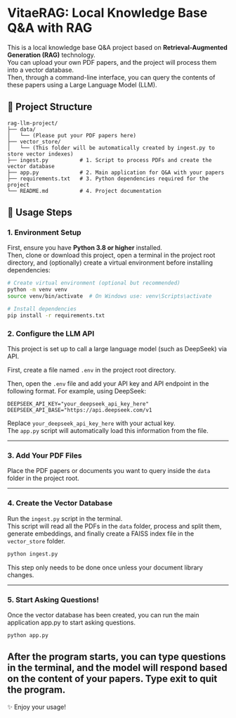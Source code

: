 # VitaeRAG: Local Knowledge Base Q&A with RAG


This is a local knowledge base Q&A project based on **Retrieval-Augmented Generation (RAG)** technology.  
You can upload your own PDF papers, and the project will process them into a vector database.  
Then, through a command-line interface, you can query the contents of these papers using a Large Language Model (LLM).

## 📂 Project Structure

```tree
rag-llm-project/
├── data/
│   └── (Please put your PDF papers here)
├── vector_store/
│   └── (This folder will be automatically created by ingest.py to store vector indexes)
├── ingest.py          # 1. Script to process PDFs and create the vector database
├── app.py             # 2. Main application for Q&A with your papers
├── requirements.txt   # 3. Python dependencies required for the project
└── README.md          # 4. Project documentation
```

## 🚀 Usage Steps

### 1. Environment Setup
First, ensure you have **Python 3.8 or higher** installed.  
Then, clone or download this project, open a terminal in the project root directory, and (optionally) create a virtual environment before installing dependencies:

```bash
# Create virtual environment (optional but recommended)
python -m venv venv
source venv/bin/activate  # On Windows use: venv\Scripts\activate

# Install dependencies
pip install -r requirements.txt
```

### 2. Configure the LLM API
This project is set up to call a large language model (such as DeepSeek) via API.

First, create a file named `.env` in the project root directory.

Then, open the `.env` file and add your API key and API endpoint in the following format. For example, using DeepSeek:

```
DEEPSEEK_API_KEY="your_deepseek_api_key_here"
DEEPSEEK_API_BASE="https://api.deepseek.com/v1
```


Replace `your_deepseek_api_key_here` with your actual key.  
The `app.py` script will automatically load this information from the file.

---

### 3. Add Your PDF Files
Place the PDF papers or documents you want to query inside the `data` folder in the project root.

---

### 4. Create the Vector Database
Run the `ingest.py` script in the terminal.  
This script will read all the PDFs in the `data` folder, process and split them, generate embeddings, and finally create a FAISS index file in the `vector_store` folder.

```bash
python ingest.py
```
This step only needs to be done once unless your document library changes.

---
### 5. Start Asking Questions!

Once the vector database has been created, you can run the main application app.py to start asking questions.
```
python app.py
```

After the program starts, you can type questions in the terminal, and the model will respond based on the content of your papers.
Type exit to quit the program.
---
✨ Enjoy your usage!